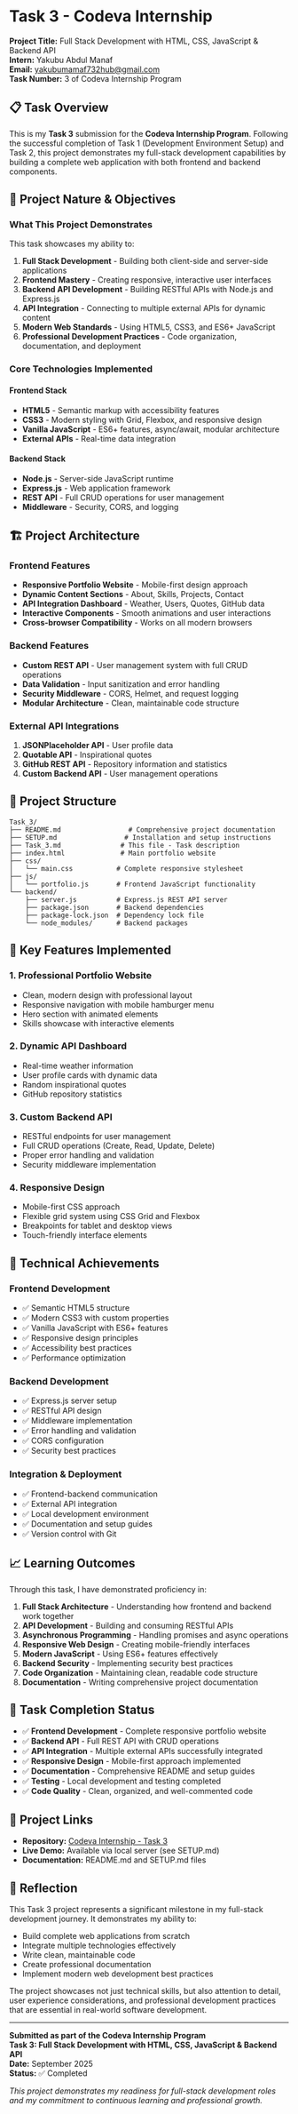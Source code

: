 # Task 3 - Codeva Internship

**Project Title:** Full Stack Development with HTML, CSS, JavaScript & Backend API  
**Intern:** Yakubu Abdul Manaf  
**Email:** yakubumamaf732hub@gmail.com  
**Task Number:** 3 of Codeva Internship Program  

## 📋 Task Overview

This is my **Task 3** submission for the **Codeva Internship Program**. Following the successful completion of Task 1 (Development Environment Setup) and Task 2, this project demonstrates my full-stack development capabilities by building a complete web application with both frontend and backend components.

## 🎯 Project Nature & Objectives

### What This Project Demonstrates

This task showcases my ability to:

1. **Full Stack Development** - Building both client-side and server-side applications
2. **Frontend Mastery** - Creating responsive, interactive user interfaces
3. **Backend API Development** - Building RESTful APIs with Node.js and Express.js
4. **API Integration** - Connecting to multiple external APIs for dynamic content
5. **Modern Web Standards** - Using HTML5, CSS3, and ES6+ JavaScript
6. **Professional Development Practices** - Code organization, documentation, and deployment

### Core Technologies Implemented

#### Frontend Stack
- **HTML5** - Semantic markup with accessibility features
- **CSS3** - Modern styling with Grid, Flexbox, and responsive design
- **Vanilla JavaScript** - ES6+ features, async/await, modular architecture
- **External APIs** - Real-time data integration

#### Backend Stack
- **Node.js** - Server-side JavaScript runtime
- **Express.js** - Web application framework
- **REST API** - Full CRUD operations for user management
- **Middleware** - Security, CORS, and logging

## 🏗️ Project Architecture

### Frontend Features
- **Responsive Portfolio Website** - Mobile-first design approach
- **Dynamic Content Sections** - About, Skills, Projects, Contact
- **API Integration Dashboard** - Weather, Users, Quotes, GitHub data
- **Interactive Components** - Smooth animations and user interactions
- **Cross-browser Compatibility** - Works on all modern browsers

### Backend Features
- **Custom REST API** - User management system with full CRUD operations
- **Data Validation** - Input sanitization and error handling
- **Security Middleware** - CORS, Helmet, and request logging
- **Modular Architecture** - Clean, maintainable code structure

### External API Integrations
1. **JSONPlaceholder API** - User profile data
2. **Quotable API** - Inspirational quotes
3. **GitHub REST API** - Repository information and statistics
4. **Custom Backend API** - User management operations

## 📁 Project Structure

```
Task_3/
├── README.md                 # Comprehensive project documentation
├── SETUP.md                 # Installation and setup instructions
├── Task_3.md               # This file - Task description
├── index.html              # Main portfolio website
├── css/
│   └── main.css           # Complete responsive stylesheet
├── js/
│   └── portfolio.js       # Frontend JavaScript functionality
└── backend/
    ├── server.js          # Express.js REST API server
    ├── package.json       # Backend dependencies
    ├── package-lock.json  # Dependency lock file
    └── node_modules/      # Backend packages
```

## 🎨 Key Features Implemented

### 1. Professional Portfolio Website
- Clean, modern design with professional layout
- Responsive navigation with mobile hamburger menu
- Hero section with animated elements
- Skills showcase with interactive elements

### 2. Dynamic API Dashboard
- Real-time weather information
- User profile cards with dynamic data
- Random inspirational quotes
- GitHub repository statistics

### 3. Custom Backend API
- RESTful endpoints for user management
- Full CRUD operations (Create, Read, Update, Delete)
- Proper error handling and validation
- Security middleware implementation

### 4. Responsive Design
- Mobile-first CSS approach
- Flexible grid system using CSS Grid and Flexbox
- Breakpoints for tablet and desktop views
- Touch-friendly interface elements

## 🚀 Technical Achievements

### Frontend Development
- ✅ Semantic HTML5 structure
- ✅ Modern CSS3 with custom properties
- ✅ Vanilla JavaScript with ES6+ features
- ✅ Responsive design principles
- ✅ Accessibility best practices
- ✅ Performance optimization

### Backend Development
- ✅ Express.js server setup
- ✅ RESTful API design
- ✅ Middleware implementation
- ✅ Error handling and validation
- ✅ CORS configuration
- ✅ Security best practices

### Integration & Deployment
- ✅ Frontend-backend communication
- ✅ External API integration
- ✅ Local development environment
- ✅ Documentation and setup guides
- ✅ Version control with Git

## 📈 Learning Outcomes

Through this task, I have demonstrated proficiency in:

1. **Full Stack Architecture** - Understanding how frontend and backend work together
2. **API Development** - Building and consuming RESTful APIs
3. **Asynchronous Programming** - Handling promises and async operations
4. **Responsive Web Design** - Creating mobile-friendly interfaces
5. **Modern JavaScript** - Using ES6+ features effectively
6. **Backend Security** - Implementing security best practices
7. **Code Organization** - Maintaining clean, readable code structure
8. **Documentation** - Writing comprehensive project documentation

## 🎯 Task Completion Status

- ✅ **Frontend Development** - Complete responsive portfolio website
- ✅ **Backend API** - Full REST API with CRUD operations
- ✅ **API Integration** - Multiple external APIs successfully integrated
- ✅ **Responsive Design** - Mobile-first approach implemented
- ✅ **Documentation** - Comprehensive README and setup guides
- ✅ **Testing** - Local development and testing completed
- ✅ **Code Quality** - Clean, organized, and well-commented code

## 🔗 Project Links

- **Repository:** [Codeva Internship - Task 3](https://github.com/Manaf-Yakubu/codeva_Internship/tree/main/Task_3)
- **Live Demo:** Available via local server (see SETUP.md)
- **Documentation:** README.md and SETUP.md files

## 💭 Reflection

This Task 3 project represents a significant milestone in my full-stack development journey. It demonstrates my ability to:

- Build complete web applications from scratch
- Integrate multiple technologies effectively
- Write clean, maintainable code
- Create professional documentation
- Implement modern web development best practices

The project showcases not just technical skills, but also attention to detail, user experience considerations, and professional development practices that are essential in real-world software development.

---

**Submitted as part of the Codeva Internship Program**  
**Task 3: Full Stack Development with HTML, CSS, JavaScript & Backend API**  
**Date:** September 2025  
**Status:** ✅ Completed

*This project demonstrates my readiness for full-stack development roles and my commitment to continuous learning and professional growth.*
